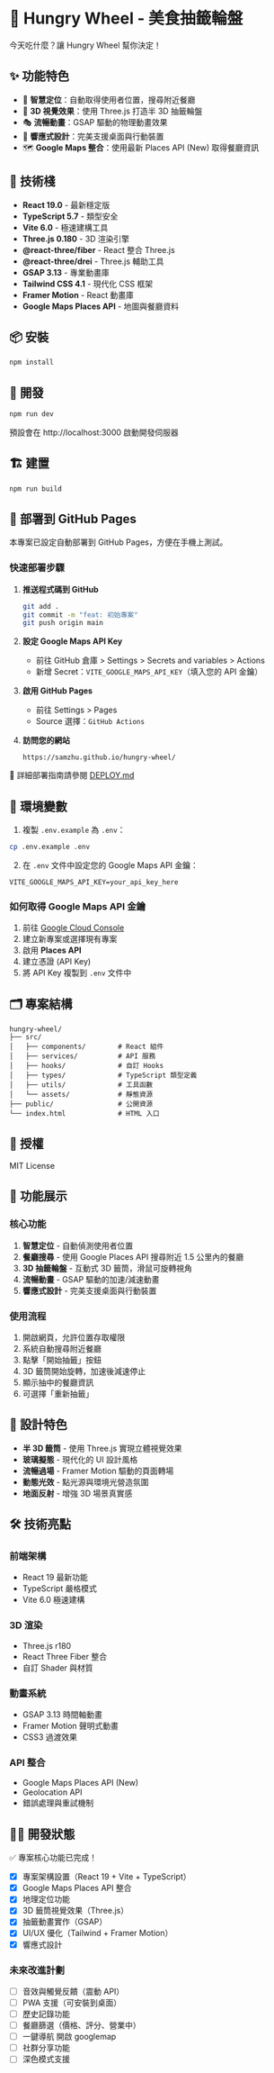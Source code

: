# 🎡 Hungry Wheel - 美食抽籤輪盤

今天吃什麼？讓 Hungry Wheel 幫你決定！

## ✨ 功能特色

- 🎯 **智慧定位**：自動取得使用者位置，搜尋附近餐廳
- 🎨 **3D 視覺效果**：使用 Three.js 打造半 3D 抽籤輪盤
- 🎭 **流暢動畫**：GSAP 驅動的物理動畫效果
- 📱 **響應式設計**：完美支援桌面與行動裝置
- 🗺️ **Google Maps 整合**：使用最新 Places API (New) 取得餐廳資訊

## 🚀 技術棧

- **React 19.0** - 最新穩定版
- **TypeScript 5.7** - 類型安全
- **Vite 6.0** - 極速建構工具
- **Three.js 0.180** - 3D 渲染引擎
- **@react-three/fiber** - React 整合 Three.js
- **@react-three/drei** - Three.js 輔助工具
- **GSAP 3.13** - 專業動畫庫
- **Tailwind CSS 4.1** - 現代化 CSS 框架
- **Framer Motion** - React 動畫庫
- **Google Maps Places API** - 地圖與餐廳資料

## 📦 安裝

```bash
npm install
```

## 🔧 開發

```bash
npm run dev
```

預設會在 http://localhost:3000 啟動開發伺服器

## 🏗️ 建置

```bash
npm run build
```

## 🚀 部署到 GitHub Pages

本專案已設定自動部署到 GitHub Pages，方便在手機上測試。

### 快速部署步驟

1. **推送程式碼到 GitHub**
   ```bash
   git add .
   git commit -m "feat: 初始專案"
   git push origin main
   ```

2. **設定 Google Maps API Key**
   - 前往 GitHub 倉庫 > Settings > Secrets and variables > Actions
   - 新增 Secret：`VITE_GOOGLE_MAPS_API_KEY`（填入您的 API 金鑰）

3. **啟用 GitHub Pages**
   - 前往 Settings > Pages
   - Source 選擇：`GitHub Actions`

4. **訪問您的網站**
   ```
   https://samzhu.github.io/hungry-wheel/
   ```

📖 詳細部署指南請參閱 [DEPLOY.md](./DEPLOY.md)

## 📝 環境變數

1. 複製 `.env.example` 為 `.env`：
```bash
cp .env.example .env
```

2. 在 `.env` 文件中設定您的 Google Maps API 金鑰：
```env
VITE_GOOGLE_MAPS_API_KEY=your_api_key_here
```

### 如何取得 Google Maps API 金鑰

1. 前往 [Google Cloud Console](https://console.cloud.google.com/)
2. 建立新專案或選擇現有專案
3. 啟用 **Places API**
4. 建立憑證 (API Key)
5. 將 API Key 複製到 `.env` 文件中

## 🗂️ 專案結構

```
hungry-wheel/
├── src/
│   ├── components/        # React 組件
│   ├── services/          # API 服務
│   ├── hooks/             # 自訂 Hooks
│   ├── types/             # TypeScript 類型定義
│   ├── utils/             # 工具函數
│   └── assets/            # 靜態資源
├── public/                # 公開資源
└── index.html             # HTML 入口
```

## 📄 授權

MIT License

## 📸 功能展示

### 核心功能

1. **智慧定位** - 自動偵測使用者位置
2. **餐廳搜尋** - 使用 Google Places API 搜尋附近 1.5 公里內的餐廳
3. **3D 抽籤輪盤** - 互動式 3D 籤筒，滑鼠可旋轉視角
4. **流暢動畫** - GSAP 驅動的加速/減速動畫
5. **響應式設計** - 完美支援桌面與行動裝置

### 使用流程

1. 開啟網頁，允許位置存取權限
2. 系統自動搜尋附近餐廳
3. 點擊「開始抽籤」按鈕
4. 3D 籤筒開始旋轉，加速後減速停止
5. 顯示抽中的餐廳資訊
6. 可選擇「重新抽籤」

## 🎨 設計特色

- **半 3D 籤筒** - 使用 Three.js 實現立體視覺效果
- **玻璃擬態** - 現代化的 UI 設計風格
- **流暢過場** - Framer Motion 驅動的頁面轉場
- **動態光效** - 點光源與環境光營造氛圍
- **地面反射** - 增強 3D 場景真實感

## 🛠️ 技術亮點

### 前端架構
- React 19 最新功能
- TypeScript 嚴格模式
- Vite 6.0 極速建構

### 3D 渲染
- Three.js r180
- React Three Fiber 整合
- 自訂 Shader 與材質

### 動畫系統
- GSAP 3.13 時間軸動畫
- Framer Motion 聲明式動畫
- CSS3 過渡效果

### API 整合
- Google Maps Places API (New)
- Geolocation API
- 錯誤處理與重試機制

## 👨‍💻 開發狀態

✅ 專案核心功能已完成！

- [x] 專案架構設置（React 19 + Vite + TypeScript）
- [x] Google Maps Places API 整合
- [x] 地理定位功能
- [x] 3D 籤筒視覺效果（Three.js）
- [x] 抽籤動畫實作（GSAP）
- [x] UI/UX 優化（Tailwind + Framer Motion）
- [x] 響應式設計

### 未來改進計劃

- [ ] 音效與觸覺反饋（震動 API）
- [ ] PWA 支援（可安裝到桌面）
- [ ] 歷史記錄功能
- [ ] 餐廳篩選（價格、評分、營業中）
- [ ] 一鍵導航 開啟 googlemap
- [ ] 社群分享功能
- [ ] 深色模式支援